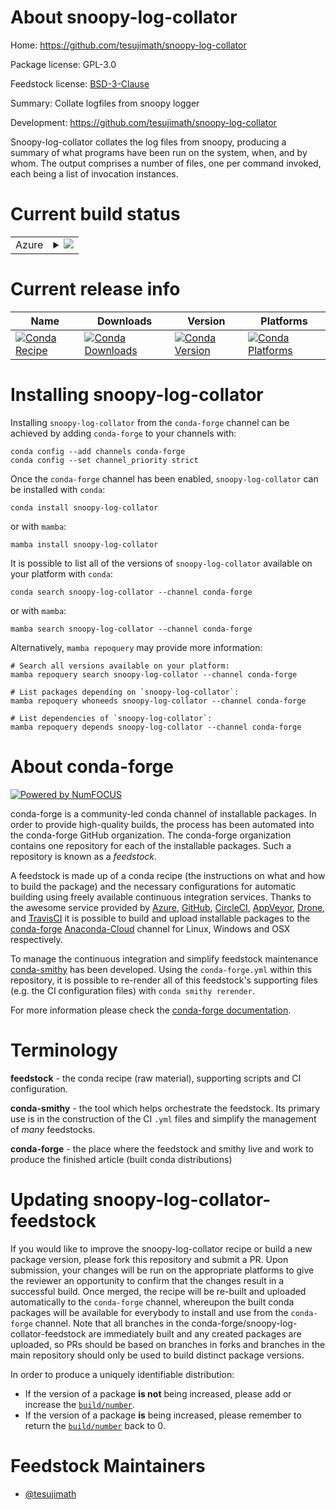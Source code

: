 About snoopy-log-collator
=========================

Home: https://github.com/tesujimath/snoopy-log-collator

Package license: GPL-3.0

Feedstock license: [BSD-3-Clause](https://github.com/conda-forge/snoopy-log-collator-feedstock/blob/main/LICENSE.txt)

Summary: Collate logfiles from snoopy logger

Development: https://github.com/tesujimath/snoopy-log-collator

Snoopy-log-collator collates the log files from snoopy, producing a
summary of what programs have been run on the system, when, and by whom.  The
output comprises a number of files, one per command invoked, each being a list
of invocation instances.


Current build status
====================


<table>
    
  <tr>
    <td>Azure</td>
    <td>
      <details>
        <summary>
          <a href="https://dev.azure.com/conda-forge/feedstock-builds/_build/latest?definitionId=1932&branchName=main">
            <img src="https://dev.azure.com/conda-forge/feedstock-builds/_apis/build/status/snoopy-log-collator-feedstock?branchName=main">
          </a>
        </summary>
        <table>
          <thead><tr><th>Variant</th><th>Status</th></tr></thead>
          <tbody><tr>
              <td>linux_64_python3.10.____cpython</td>
              <td>
                <a href="https://dev.azure.com/conda-forge/feedstock-builds/_build/latest?definitionId=1932&branchName=main">
                  <img src="https://dev.azure.com/conda-forge/feedstock-builds/_apis/build/status/snoopy-log-collator-feedstock?branchName=main&jobName=linux&configuration=linux_64_python3.10.____cpython" alt="variant">
                </a>
              </td>
            </tr><tr>
              <td>linux_64_python3.7.____cpython</td>
              <td>
                <a href="https://dev.azure.com/conda-forge/feedstock-builds/_build/latest?definitionId=1932&branchName=main">
                  <img src="https://dev.azure.com/conda-forge/feedstock-builds/_apis/build/status/snoopy-log-collator-feedstock?branchName=main&jobName=linux&configuration=linux_64_python3.7.____cpython" alt="variant">
                </a>
              </td>
            </tr><tr>
              <td>linux_64_python3.8.____73_pypy</td>
              <td>
                <a href="https://dev.azure.com/conda-forge/feedstock-builds/_build/latest?definitionId=1932&branchName=main">
                  <img src="https://dev.azure.com/conda-forge/feedstock-builds/_apis/build/status/snoopy-log-collator-feedstock?branchName=main&jobName=linux&configuration=linux_64_python3.8.____73_pypy" alt="variant">
                </a>
              </td>
            </tr><tr>
              <td>linux_64_python3.8.____cpython</td>
              <td>
                <a href="https://dev.azure.com/conda-forge/feedstock-builds/_build/latest?definitionId=1932&branchName=main">
                  <img src="https://dev.azure.com/conda-forge/feedstock-builds/_apis/build/status/snoopy-log-collator-feedstock?branchName=main&jobName=linux&configuration=linux_64_python3.8.____cpython" alt="variant">
                </a>
              </td>
            </tr><tr>
              <td>linux_64_python3.9.____73_pypy</td>
              <td>
                <a href="https://dev.azure.com/conda-forge/feedstock-builds/_build/latest?definitionId=1932&branchName=main">
                  <img src="https://dev.azure.com/conda-forge/feedstock-builds/_apis/build/status/snoopy-log-collator-feedstock?branchName=main&jobName=linux&configuration=linux_64_python3.9.____73_pypy" alt="variant">
                </a>
              </td>
            </tr><tr>
              <td>linux_64_python3.9.____cpython</td>
              <td>
                <a href="https://dev.azure.com/conda-forge/feedstock-builds/_build/latest?definitionId=1932&branchName=main">
                  <img src="https://dev.azure.com/conda-forge/feedstock-builds/_apis/build/status/snoopy-log-collator-feedstock?branchName=main&jobName=linux&configuration=linux_64_python3.9.____cpython" alt="variant">
                </a>
              </td>
            </tr><tr>
              <td>osx_64_python3.10.____cpython</td>
              <td>
                <a href="https://dev.azure.com/conda-forge/feedstock-builds/_build/latest?definitionId=1932&branchName=main">
                  <img src="https://dev.azure.com/conda-forge/feedstock-builds/_apis/build/status/snoopy-log-collator-feedstock?branchName=main&jobName=osx&configuration=osx_64_python3.10.____cpython" alt="variant">
                </a>
              </td>
            </tr><tr>
              <td>osx_64_python3.7.____cpython</td>
              <td>
                <a href="https://dev.azure.com/conda-forge/feedstock-builds/_build/latest?definitionId=1932&branchName=main">
                  <img src="https://dev.azure.com/conda-forge/feedstock-builds/_apis/build/status/snoopy-log-collator-feedstock?branchName=main&jobName=osx&configuration=osx_64_python3.7.____cpython" alt="variant">
                </a>
              </td>
            </tr><tr>
              <td>osx_64_python3.8.____73_pypy</td>
              <td>
                <a href="https://dev.azure.com/conda-forge/feedstock-builds/_build/latest?definitionId=1932&branchName=main">
                  <img src="https://dev.azure.com/conda-forge/feedstock-builds/_apis/build/status/snoopy-log-collator-feedstock?branchName=main&jobName=osx&configuration=osx_64_python3.8.____73_pypy" alt="variant">
                </a>
              </td>
            </tr><tr>
              <td>osx_64_python3.8.____cpython</td>
              <td>
                <a href="https://dev.azure.com/conda-forge/feedstock-builds/_build/latest?definitionId=1932&branchName=main">
                  <img src="https://dev.azure.com/conda-forge/feedstock-builds/_apis/build/status/snoopy-log-collator-feedstock?branchName=main&jobName=osx&configuration=osx_64_python3.8.____cpython" alt="variant">
                </a>
              </td>
            </tr><tr>
              <td>osx_64_python3.9.____73_pypy</td>
              <td>
                <a href="https://dev.azure.com/conda-forge/feedstock-builds/_build/latest?definitionId=1932&branchName=main">
                  <img src="https://dev.azure.com/conda-forge/feedstock-builds/_apis/build/status/snoopy-log-collator-feedstock?branchName=main&jobName=osx&configuration=osx_64_python3.9.____73_pypy" alt="variant">
                </a>
              </td>
            </tr><tr>
              <td>osx_64_python3.9.____cpython</td>
              <td>
                <a href="https://dev.azure.com/conda-forge/feedstock-builds/_build/latest?definitionId=1932&branchName=main">
                  <img src="https://dev.azure.com/conda-forge/feedstock-builds/_apis/build/status/snoopy-log-collator-feedstock?branchName=main&jobName=osx&configuration=osx_64_python3.9.____cpython" alt="variant">
                </a>
              </td>
            </tr>
          </tbody>
        </table>
      </details>
    </td>
  </tr>
</table>

Current release info
====================

| Name | Downloads | Version | Platforms |
| --- | --- | --- | --- |
| [![Conda Recipe](https://img.shields.io/badge/recipe-snoopy--log--collator-green.svg)](https://anaconda.org/conda-forge/snoopy-log-collator) | [![Conda Downloads](https://img.shields.io/conda/dn/conda-forge/snoopy-log-collator.svg)](https://anaconda.org/conda-forge/snoopy-log-collator) | [![Conda Version](https://img.shields.io/conda/vn/conda-forge/snoopy-log-collator.svg)](https://anaconda.org/conda-forge/snoopy-log-collator) | [![Conda Platforms](https://img.shields.io/conda/pn/conda-forge/snoopy-log-collator.svg)](https://anaconda.org/conda-forge/snoopy-log-collator) |

Installing snoopy-log-collator
==============================

Installing `snoopy-log-collator` from the `conda-forge` channel can be achieved by adding `conda-forge` to your channels with:

```
conda config --add channels conda-forge
conda config --set channel_priority strict
```

Once the `conda-forge` channel has been enabled, `snoopy-log-collator` can be installed with `conda`:

```
conda install snoopy-log-collator
```

or with `mamba`:

```
mamba install snoopy-log-collator
```

It is possible to list all of the versions of `snoopy-log-collator` available on your platform with `conda`:

```
conda search snoopy-log-collator --channel conda-forge
```

or with `mamba`:

```
mamba search snoopy-log-collator --channel conda-forge
```

Alternatively, `mamba repoquery` may provide more information:

```
# Search all versions available on your platform:
mamba repoquery search snoopy-log-collator --channel conda-forge

# List packages depending on `snoopy-log-collator`:
mamba repoquery whoneeds snoopy-log-collator --channel conda-forge

# List dependencies of `snoopy-log-collator`:
mamba repoquery depends snoopy-log-collator --channel conda-forge
```


About conda-forge
=================

[![Powered by
NumFOCUS](https://img.shields.io/badge/powered%20by-NumFOCUS-orange.svg?style=flat&colorA=E1523D&colorB=007D8A)](https://numfocus.org)

conda-forge is a community-led conda channel of installable packages.
In order to provide high-quality builds, the process has been automated into the
conda-forge GitHub organization. The conda-forge organization contains one repository
for each of the installable packages. Such a repository is known as a *feedstock*.

A feedstock is made up of a conda recipe (the instructions on what and how to build
the package) and the necessary configurations for automatic building using freely
available continuous integration services. Thanks to the awesome service provided by
[Azure](https://azure.microsoft.com/en-us/services/devops/), [GitHub](https://github.com/),
[CircleCI](https://circleci.com/), [AppVeyor](https://www.appveyor.com/),
[Drone](https://cloud.drone.io/welcome), and [TravisCI](https://travis-ci.com/)
it is possible to build and upload installable packages to the
[conda-forge](https://anaconda.org/conda-forge) [Anaconda-Cloud](https://anaconda.org/)
channel for Linux, Windows and OSX respectively.

To manage the continuous integration and simplify feedstock maintenance
[conda-smithy](https://github.com/conda-forge/conda-smithy) has been developed.
Using the ``conda-forge.yml`` within this repository, it is possible to re-render all of
this feedstock's supporting files (e.g. the CI configuration files) with ``conda smithy rerender``.

For more information please check the [conda-forge documentation](https://conda-forge.org/docs/).

Terminology
===========

**feedstock** - the conda recipe (raw material), supporting scripts and CI configuration.

**conda-smithy** - the tool which helps orchestrate the feedstock.
                   Its primary use is in the construction of the CI ``.yml`` files
                   and simplify the management of *many* feedstocks.

**conda-forge** - the place where the feedstock and smithy live and work to
                  produce the finished article (built conda distributions)


Updating snoopy-log-collator-feedstock
======================================

If you would like to improve the snoopy-log-collator recipe or build a new
package version, please fork this repository and submit a PR. Upon submission,
your changes will be run on the appropriate platforms to give the reviewer an
opportunity to confirm that the changes result in a successful build. Once
merged, the recipe will be re-built and uploaded automatically to the
`conda-forge` channel, whereupon the built conda packages will be available for
everybody to install and use from the `conda-forge` channel.
Note that all branches in the conda-forge/snoopy-log-collator-feedstock are
immediately built and any created packages are uploaded, so PRs should be based
on branches in forks and branches in the main repository should only be used to
build distinct package versions.

In order to produce a uniquely identifiable distribution:
 * If the version of a package **is not** being increased, please add or increase
   the [``build/number``](https://docs.conda.io/projects/conda-build/en/latest/resources/define-metadata.html#build-number-and-string).
 * If the version of a package **is** being increased, please remember to return
   the [``build/number``](https://docs.conda.io/projects/conda-build/en/latest/resources/define-metadata.html#build-number-and-string)
   back to 0.

Feedstock Maintainers
=====================

* [@tesujimath](https://github.com/tesujimath/)

